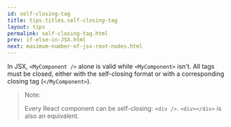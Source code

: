 ```yaml
---
id: self-closing-tag
title: tips.titles.self-closing-tag
layout: tips
permalink: self-closing-tag.html
prev: if-else-in-JSX.html
next: maximum-number-of-jsx-root-nodes.html
---
```


In JSX, `<MyComponent />` alone is valid while `<MyComponent>` isn't. All tags must be closed, either with the self-closing format or with a corresponding closing tag (`</MyComponent>`).

> Note:
>
> Every React component can be self-closing: `<div />`. `<div></div>` is also an equivalent.
